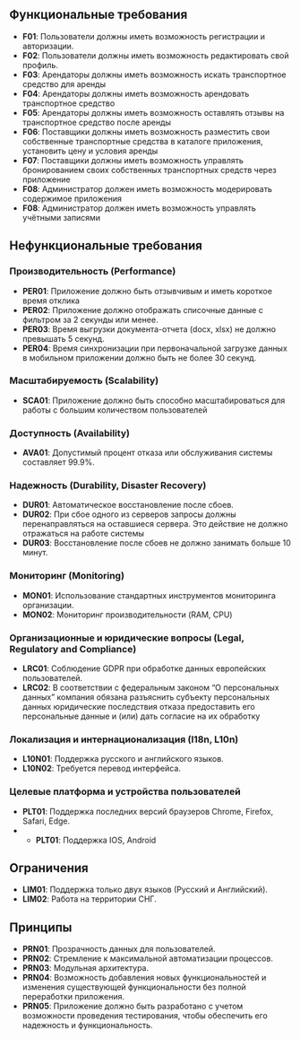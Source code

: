 ## Функциональные требования

- **F01**: Пользователи должны иметь возможность регистрации и авторизации.
- **F02**: Пользователи должны иметь возможность редактировать свой профиль.
- **F03**: Арендаторы должны иметь возможность искать транспортное средство для аренды
- **F04**: Арендаторы должны иметь возможность арендовать транспортное средство
- **F05**: Арендаторы должны иметь возможность оставлять отзывы на транспортное средство после аренды
- **F06**: Поставщики должны иметь возможность разместить свои собственные транспортные средства в каталоге приложения, установить цену и условия аренды
- **F07**: Поставщики должны иметь возможность управлять бронированием своих собственных транспортных средств через приложение
- **F08**: Администратор должен иметь возможность модерировать содержимое приложения
- **F08**: Администратор должен иметь возможность управлять учётными записями


## Нефункциональные требования

### Производительность (Performance)

- **PER01**: Приложение должно быть отзывчивым и иметь короткое время отклика
- **PER02**: Приложение должно отображать списочные данные с фильтром за 2 секунды или менее.
- **PER03**: Время выгрузки документа-отчета (docx, xlsx) не должно превышать 5 секунд.
- **PER04**: Время синхронизации при первоначальной загрузке данных в мобильном приложении должно быть не более 30 секунд.

### Масштабируемость (Scalability)

- **SCA01**: Приложение должно быть способно масштабироваться для работы с большим количеством пользователей
### Доступность (Availability)

- **AVA01**: Допустимый процент отказа или обслуживания системы составляет 99.9%.

### Надежность (Durability, Disaster Recovery)

- **DUR01**: Автоматическое восстановление после сбоев.
- **DUR02**: При сбое одного из серверов запросы должны перенаправляться на оставшиеся сервера. Это действие не должно отражаться на работе системы
 - **DUR03**: Восстановление после сбоев не должно занимать больше 10 минут.

### Мониторинг (Monitoring)

- **MON01**: Использование стандартных инструментов мониторинга организации.
- **MON02**: Мониторинг производительности (RAM, CPU)

### Организационные и юридические вопросы (Legal, Regulatory and Compliance)

- **LRC01**: Соблюдение GDPR при обработке данных европейских пользователей.
- **LRC02**: В соответствии с федеральным законом “О персональных данных” компания обязана разъяснить субъекту персональных данных юридические последствия отказа предоставить его персональные данные и (или) дать согласие на их обработку

### Локализация и интернационализация (I18n, L10n)

- **L10N01**: Поддержка русского и английского языков.
- **L10N02**: Требуется перевод интерфейса.

### Целевые платформа и устройства пользователей

- **PLT01**: Поддержка последних версий браузеров Chrome, Firefox, Safari, Edge.
- - **PLT01**: Поддержка IOS, Android

## Ограничения

- **LIM01**: Поддержка только двух языков (Русский и Английский).
- **LIM02**: Работа на территории СНГ.

## Принципы

- **PRN01**: Прозрачность данных для пользователей.
- **PRN02**: Стремление к максимальной автоматизации процессов.
- **PRN03**: Модульная архитектура.
- **PRN04**:  Возможность добавления новых функциональностей и изменения существующей функциональности без полной переработки приложения.
- **PRN05**: Приложение должно быть разработано с учетом возможности проведения тестирования, чтобы обеспечить его надежность и функциональность.

